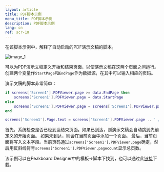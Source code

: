 ```yaml
---
layout: article
title: PDF脚本示例
menu_title: PDF脚本示例
description: PDF脚本示例
lang: cn
ref: scr-10
---
```

在该脚本示例中，解释了自动启动的PDF演示文稿的脚本。


![image_1](/assets/images/scripting/Scripting_Beispiele/PDF.png)

可以为PDF演示文稿定义开始和结束页面，以使演示文稿在这两个页面之间运行。
创建两个变量作`StartPage`和`EndPage`作为数据源，在其中可以输入相应的页码。

演示文稿的脚本非常简单：

```lua
if screens['Screen1'].PDFViewer.page >= data.EndPage then
	screens['Screen1'].PDFViewer.page = data.StartPage
else
	screens['Screen1'].PDFViewer.page = screens['Screen1'].PDFViewer.page + 1
end

screens['Screen1'].Page.text = screens['Screen1'].PDFViewer.page .. ' / ' .. screens['Screen1'].PDFViewer.pagecount

```

首先，系统检查是否已经到达结束页面。如果已到达，则演示文稿会自动跳到先前定义的开始页面。
如果未到达，则会在当前页面中添加一个页面。
最后，当前页面将写入文本字段。当前页码通过`screens['Screen1'].PDFViewer.page`确定，然后用反斜线符号`screens['Screen1'].PDFViewer.pagecount`显示总页数。

该示例可以在Peakboard Designer中的模板->脚本下找到，也可以通过此[链接](https://github.com/Peakboard/CoolStuff/raw/master/Scripts/PDF%20Viewer/PDF%20Viewer.pbmx)下载。
